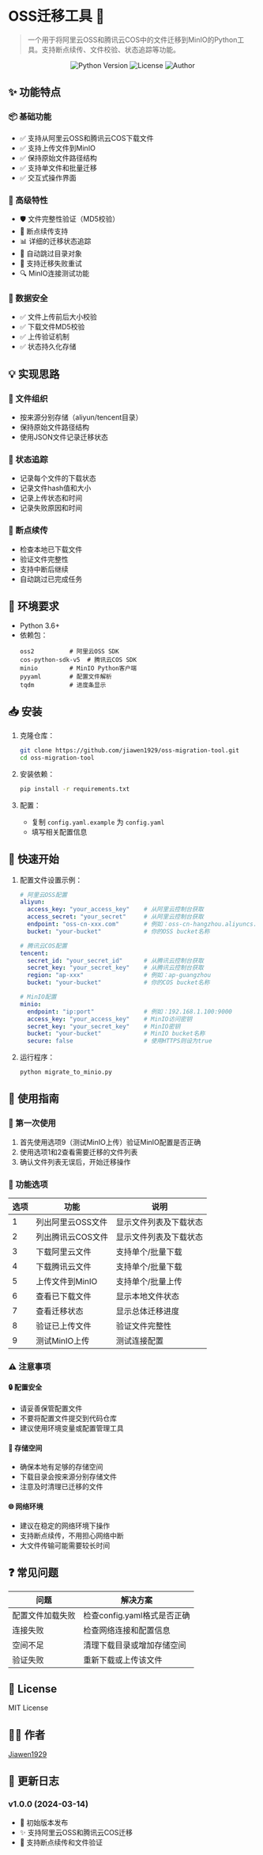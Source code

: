 # OSS迁移工具 🚀

> 一个用于将阿里云OSS和腾讯云COS中的文件迁移到MinIO的Python工具。支持断点续传、文件校验、状态追踪等功能。

<div align="center">

![Python Version](https://img.shields.io/badge/python-3.6%2B-blue)
![License](https://img.shields.io/badge/license-MIT-green)
![Author](https://img.shields.io/badge/author-Jiawen1929-orange)

</div>

## ✨ 功能特点

### 📦 基础功能
- ✅ 支持从阿里云OSS和腾讯云COS下载文件
- ✅ 支持上传文件到MinIO
- ✅ 保持原始文件路径结构
- ✅ 支持单文件和批量迁移
- ✅ 交互式操作界面

### 🚀 高级特性
- 🛡️ 文件完整性验证（MD5校验）
- 🔄 断点续传支持
- 📊 详细的迁移状态追踪
- 📁 自动跳过目录对象
- 🔁 支持迁移失败重试
- 🔍 MinIO连接测试功能

### 🔐 数据安全
- ✅ 文件上传前后大小校验
- ✅ 下载文件MD5校验
- ✅ 上传验证机制
- ✅ 状态持久化存储

## 💡 实现思路

### 📂 文件组织
- 按来源分别存储（aliyun/tencent目录）
- 保持原始文件路径结构
- 使用JSON文件记录迁移状态

### 📝 状态追踪
- 记录每个文件的下载状态
- 记录文件hash值和大小
- 记录上传状态和时间
- 记录失败原因和时间

### 🔄 断点续传
- 检查本地已下载文件
- 验证文件完整性
- 支持中断后继续
- 自动跳过已完成任务

## 🔧 环境要求

- Python 3.6+
- 依赖包：
  ```
  oss2          # 阿里云OSS SDK
  cos-python-sdk-v5  # 腾讯云COS SDK
  minio         # MinIO Python客户端
  pyyaml        # 配置文件解析
  tqdm          # 进度条显示
  ```

## 📥 安装

1. 克隆仓库：
   ```bash
   git clone https://github.com/jiawen1929/oss-migration-tool.git
   cd oss-migration-tool
   ```

2. 安装依赖：
   ```bash
   pip install -r requirements.txt
   ```

3. 配置：
   - 复制 `config.yaml.example` 为 `config.yaml`
   - 填写相关配置信息

## 🚀 快速开始

1. 配置文件设置示例：
   ```yaml
   # 阿里云OSS配置
   aliyun:
     access_key: "your_access_key"    # 从阿里云控制台获取
     access_secret: "your_secret"     # 从阿里云控制台获取
     endpoint: "oss-cn-xxx.com"       # 例如：oss-cn-hangzhou.aliyuncs.com
     bucket: "your-bucket"            # 你的OSS bucket名称

   # 腾讯云COS配置
   tencent:
     secret_id: "your_secret_id"      # 从腾讯云控制台获取
     secret_key: "your_secret_key"    # 从腾讯云控制台获取
     region: "ap-xxx"                 # 例如：ap-guangzhou
     bucket: "your-bucket"            # 你的COS bucket名称

   # MinIO配置
   minio:
     endpoint: "ip:port"              # 例如：192.168.1.100:9000
     access_key: "your_access_key"    # MinIO访问密钥
     secret_key: "your_secret_key"    # MinIO密钥
     bucket: "your-bucket"            # MinIO bucket名称
     secure: false                    # 使用HTTPS则设为true
   ```

2. 运行程序：
   ```bash
   python migrate_to_minio.py
   ```

## 📖 使用指南

### 🔰 第一次使用

1. 首先使用选项9（测试MinIO上传）验证MinIO配置是否正确
2. 使用选项1和2查看需要迁移的文件列表
3. 确认文件列表无误后，开始迁移操作

### 🎯 功能选项

| 选项 | 功能 | 说明 |
|------|------|------|
| 1 | 列出阿里云OSS文件 | 显示文件列表及下载状态 |
| 2 | 列出腾讯云COS文件 | 显示文件列表及下载状态 |
| 3 | 下载阿里云文件 | 支持单个/批量下载 |
| 4 | 下载腾讯云文件 | 支持单个/批量下载 |
| 5 | 上传文件到MinIO | 支持单个/批量上传 |
| 6 | 查看已下载文件 | 显示本地文件状态 |
| 7 | 查看迁移状态 | 显示总体迁移进度 |
| 8 | 验证已上传文件 | 验证文件完整性 |
| 9 | 测试MinIO上传 | 测试连接配置 |

### ⚠️ 注意事项

#### 🔒 配置安全
- 请妥善保管配置文件
- 不要将配置文件提交到代码仓库
- 建议使用环境变量或配置管理工具

#### 💾 存储空间
- 确保本地有足够的存储空间
- 下载目录会按来源分别存储文件
- 注意及时清理已迁移的文件

#### 🌐 网络环境
- 建议在稳定的网络环境下操作
- 支持断点续传，不用担心网络中断
- 大文件传输可能需要较长时间

## ❓ 常见问题

| 问题 | 解决方案 |
|------|----------|
| 配置文件加载失败 | 检查config.yaml格式是否正确 |
| 连接失败 | 检查网络连接和配置信息 |
| 空间不足 | 清理下载目录或增加存储空间 |
| 验证失败 | 重新下载或上传该文件 |

## 📝 License

MIT License

## 👨‍💻 作者

[Jiawen1929](https://www.sujiawen.com)

## 📅 更新日志

### v1.0.0 (2024-03-14)
- 🎉 初始版本发布
- ✨ 支持阿里云OSS和腾讯云COS迁移
- 🔄 支持断点续传和文件验证
